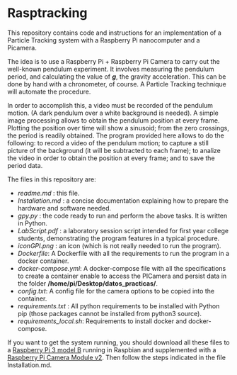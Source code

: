 # Rasptracking #

This repository contains code and instructions for an implementation of a Particle Tracking system with a Raspberry Pi nanocomputer and a Picamera. 

The idea is to use a Raspberry Pi + Raspberry Pi Camera to carry out the well-known pendulum experiment. It involves measuring the pendulum period, and calculating the value of _**g**_, the gravity acceleration. This can be done by hand with a chronometer, of course. A Particle Tracking technique will automate the procedure.

In order to accomplish this, a video must be recorded of the pendulum motion. (A dark pendulum over a white background is needed). A simple image processing allows to obtain the pendulum position at every frame. Plotting the position over time will show a sinusoid; from the zero crossings, the period is readily obtained. The program provided here allows to do the following: to record a video of the pendulum motion; to capture a still picture of the background (it will be subtracted to each frame); to analize the video in order to obtain the position at every frame; and to save the period data.

The files in this repository are:
* _readme.md_ : this file.
* _Installation.md_ : a concise documentation explaining how to prepare the hardware and software needed. 
* _gpy.py_ : the code ready to run and perform the above tasks. It is written in Python.
* _LabScript.pdf_ : a laboratory session script intended for first year college students, demonstrating the program features in a typical procedure.
* _iconGPI.png_ : an icon (which is not really needed to run the program).
* _Dockerfile_: A Dockerfile with all the requirements to run the program in a docker container.
* _docker-compose.yml_: A docker-compose file with all the specifications to create a container enable to access the PICamera and persist data in the folder **/home/pi/Desktop/datos_practicas/**.
* _config.txt_: A config file for the camera options to be copied into the container.
* _requirements.txt_ : All python requirements to be installed with Python pip (those packages cannot be installed from python3 source). 
* _requirements_local.sh_: Requirements to install docker and docker-compose.

If you want to get the system running, you should download all these files to a [Raspberry Pi 3 model B](https://www.raspberrypi.org/products/raspberry-pi-3-model-b/) running in Raspbian and supplemented with a [Raspberry Pi Camera Module v2](https://www.raspberrypi.org/products/camera-module-v2/). Then follow the steps indicated in the file Installation.md.

